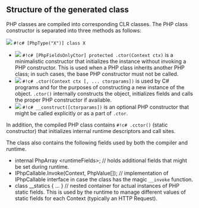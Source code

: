 ## Structure of the generated class

PHP classes are compiled into corresponding CLR classes. The PHP class constructor is separated into three methods as follows:

![](/img/icon_class.png) `#!c# [PhpType("X")] class X`

- ![](/img/icon_method.png) `#!c# [PhpFieldsOnlyCtor] protected .ctor(Context ctx)`
is a minimalistic constructor that initializes the instance without invoking a PHP constructor. This is used when a PHP class inherits another PHP class; in such cases, the base PHP constructor must not be called.
- ![](/img/icon_method.png) `#!c# .ctor(Context ctx [, ... ctorparams])`
is used by C# programs and for the purposes of constructing a new instance of the object. `.ctor()` internally constructs the object, initializes fields and calls the proper PHP constructor if available.
- ![](/img/icon_method.png) `#!c# __construct([ctorparams])`
is an optional PHP constructor that might be called explicitly or as a part of `.ctor`.

In addition, the compiled PHP class contains `#!c# .cctor()` (static constructor) that initializes internal runtime descriptors and call sites.

The class also contains the following fields used by both the compiler and runtime.

* internal PhpArray &lt;runtimeFields>; // holds additional fields that might be set during runtime.
* IPhpCallable.Invoke(Context, PhpValue[]); // implementation of IPhpCallable interface in case the class has the magic `__invoke` function.
* class __statics { ... } // nested container for actual instances of PHP static fields. This is used by the runtime to manage different values of static fields for each Context (typically an HTTP Request).
